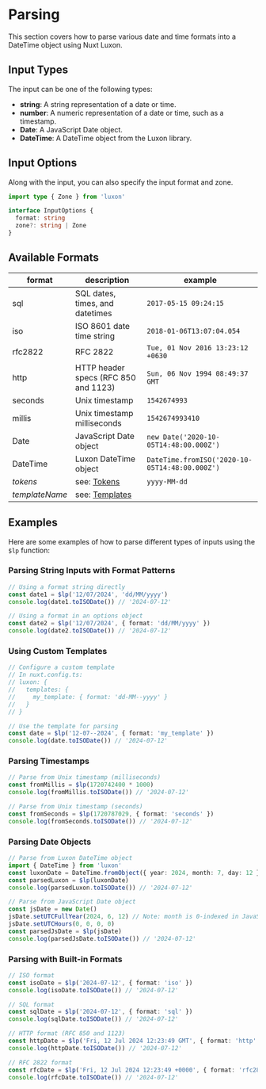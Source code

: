 # Parsing

This section covers how to parse various date and time formats into a DateTime object using Nuxt Luxon.

## Input Types

The input can be one of the following types:

- **string**: A string representation of a date or time.
- **number**: A numeric representation of a date or time, such as a timestamp.
- **Date**: A JavaScript Date object.
- **DateTime**: A DateTime object from the Luxon library.

## Input Options

Along with the input, you can also specify the input format and zone.

```ts
import type { Zone } from 'luxon'

interface InputOptions {
  format: string
  zone?: string | Zone
}
```

## Available Formats

| format         | description                          | example                                                     |
| -------------- | ------------------------------------ | ----------------------------------------------------------- |
| sql            | SQL dates, times, and datetimes      | `2017-05-15 09:24:15`                                       |
| iso            | ISO 8601 date time string            | `2018-01-06T13:07:04.054`                                   |
| rfc2822        | RFC 2822                             | `Tue, 01 Nov 2016 13:23:12 +0630`                           |
| http           | HTTP header specs (RFC 850 and 1123) | `Sun, 06 Nov 1994 08:49:37 GMT`                             |
| seconds        | Unix timestamp                       | `1542674993`                                                |
| millis         | Unix timestamp milliseconds          | `1542674993410`                                             |
| Date           | JavaScript Date object               | `new Date('2020-10-05T14:48:00.000Z')`                      |
| DateTime       | Luxon DateTime object                | `DateTime.fromISO('2020-10-05T14:48:00.000Z')`              |
| _tokens_       | see: [Tokens](/api/tokens)               | `yyyy-MM-dd`                                                |
| *templateName* | see: [Templates](/guide/configuration#templates)         |                                                             |

## Examples

Here are some examples of how to parse different types of inputs using the `$lp` function:

### Parsing String Inputs with Format Patterns

```ts
// Using a format string directly
const date1 = $lp('12/07/2024', 'dd/MM/yyyy')
console.log(date1.toISODate()) // '2024-07-12'

// Using a format in an options object
const date2 = $lp('12/07/2024', { format: 'dd/MM/yyyy' })
console.log(date2.toISODate()) // '2024-07-12'
```

### Using Custom Templates

```ts
// Configure a custom template
// In nuxt.config.ts:
// luxon: {
//   templates: {
//     my_template: { format: 'dd-MM--yyyy' }
//   }
// }

// Use the template for parsing
const date = $lp('12-07--2024', { format: 'my_template' })
console.log(date.toISODate()) // '2024-07-12'
```

### Parsing Timestamps

```ts
// Parse from Unix timestamp (milliseconds)
const fromMillis = $lp(1720742400 * 1000)
console.log(fromMillis.toISODate()) // '2024-07-12'

// Parse from Unix timestamp (seconds)
const fromSeconds = $lp(1720787029, { format: 'seconds' })
console.log(fromSeconds.toISODate()) // '2024-07-12'
```

### Parsing Date Objects

```ts
// Parse from Luxon DateTime object
import { DateTime } from 'luxon'
const luxonDate = DateTime.fromObject({ year: 2024, month: 7, day: 12 }, { zone: 'utc' })
const parsedLuxon = $lp(luxonDate)
console.log(parsedLuxon.toISODate()) // '2024-07-12'

// Parse from JavaScript Date object
const jsDate = new Date()
jsDate.setUTCFullYear(2024, 6, 12) // Note: month is 0-indexed in JavaScript Date
jsDate.setUTCHours(0, 0, 0, 0)
const parsedJsDate = $lp(jsDate)
console.log(parsedJsDate.toISODate()) // '2024-07-12'
```

### Parsing with Built-in Formats

```ts
// ISO format
const isoDate = $lp('2024-07-12', { format: 'iso' })
console.log(isoDate.toISODate()) // '2024-07-12'

// SQL format
const sqlDate = $lp('2024-07-12', { format: 'sql' })
console.log(sqlDate.toISODate()) // '2024-07-12'

// HTTP format (RFC 850 and 1123)
const httpDate = $lp('Fri, 12 Jul 2024 12:23:49 GMT', { format: 'http' })
console.log(httpDate.toISODate()) // '2024-07-12'

// RFC 2822 format
const rfcDate = $lp('Fri, 12 Jul 2024 12:23:49 +0000', { format: 'rfc2822' })
console.log(rfcDate.toISODate()) // '2024-07-12'
```

